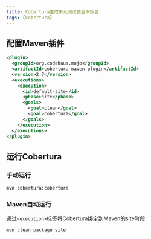 ```yaml
---
title: Cobertura生成单元测试覆盖率报告
tags: [Cobertura]
---
```


## 配置Maven插件

```xml
<plugin>  
  <groupId>org.codehaus.mojo</groupId>  
  <artifactId>cobertura-maven-plugin</artifactId>  
  <version>2.7</version>  
  <executions>    
    <execution>
      <id>default-site</id>  
      <phase>site</phase>  
      <goals>
        <goal>clean</goal>  
        <goal>cobertura</goal>  
      </goals>
    </execution>
  </executions>
</plugin>
```

## 运行Cobertura

### 手动运行

```shell
mvn cobertura:cobertura
```

### Maven自动运行

通过`<execution>`标签将Cobertura绑定到Maven的site阶段

```shell
mvn clean package site
```